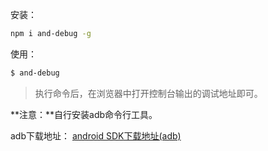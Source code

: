 安装：

```bash
npm i and-debug -g
```

使用：

```bash
$ and-debug
```

> 执行命令后，在浏览器中打开控制台输出的调试地址即可。



**注意：**自行安装adb命令行工具。

adb下载地址： [android SDK下载地址(adb)](https://developer.android.com/studio/releases/platform-tools?hl=zh-cn)






